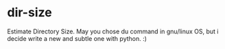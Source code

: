 dir-size
========

Estimate Directory Size.
May you chose du command in gnu/linux OS, but i decide write a new and subtle one with python. :)